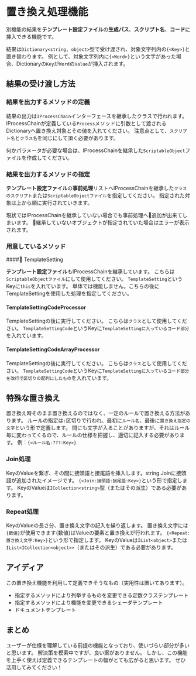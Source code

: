# 置き換え処理機能
別機能の結果を**テンプレート設定ファイル**の**生成パス**、**スクリプト名**、**コード**に挿入できる機能です。

結果は`Dictionary<string, object>`型で受け渡され、対象文字列内の`{<Key>}`と置き替わります。
例として、対象文字列内に`{<Word>}`という文字があった場合、Dictionaryの`Key`が`Word`の`Value`が挿入されます。

## 結果の受け渡し方法

### 結果を出力するメソッドの定義
結果の出力は`IProcessChain`インターフェースを継承したクラスで行われます。
IProcessChainが定義している`Process`メソッドに引数として渡されるDictionaryへ置き換え対象とその値を入れてください。
注意点として、`スクリプト名`と`クラス名`を同じにして頂く必要があります。

何かパラメータが必要な場合は、IProcessChainを継承した`ScriptableObject`ファイルを作成してください。

### 結果を出力するメソッドの指定
**テンプレート設定ファイル**の**事前処理**リストへIProcessChainを継承した`クラスのスクリプト`または`ScriptableObjectファイル`を指定してください。
指定された対象は上から順に実行されていきます。

現状ではIProcessChainを継承していない場合でも事前処理へ追加が出来てしまいます。
継承していないオブジェクトが指定されていた場合はエラーが表示されます。

### 用意しているメソッド

#### TemplateSetting

**テンプレート設定ファイル**もIProcessChainを継承しています。
こちらは`ScriptableObjectファイル`にして使用してください。
`TemplateSetting`というKeyに`this`を入れています。
単体では機能しません。こちらの後にTemplateSettingを使用した処理を指定してください。

#### TemplateSettingCodeProcessor
TemplateSettingの後に実行してください。
こちらは`クラス`として使用してください。
`TemplateSettingCode`というKeyに`TemplateSettingに入っているコード部分`を入れています。

#### TemplateSettingCodeArrayProcessor
TemplateSettingの後に実行してください。
こちらは`クラス`として使用してください。
`TemplateSettingCode`というKeyに`TemplateSettingに入っているコード部分を改行で区切りの配列にしたもの`を入れています。

## 特殊な置き換え
置き換え時そのまま置き換えるのではなく、一定のルールで置き換える方法があります。
ルールの指定は`:`区切りで行われ、最初に`ルール名`、最後に`置き換え指定の文字`という形で定義します。
間にも文字が入ることがありますが、それはルール毎に変わってくるので、ルールの仕様を把握し、適切に記入する必要があります。
例：`{<ルール名:???:Key>}`

### Join処理
KeyのValueを繋ぎ、その間に接頭語と接尾語を挿入します。string.Joinに接頭語が追加されたイメージです。
`{<Join:接頭語:接尾語:Key>}`という形で指定します。
KeyのValueは`ICollection<string>`型（またはその派生）である必要があります。

### Repeat処理
KeyのValueの長さ分、置き換え文字の記入を繰り返します。
置き換え文字には`{数値}`が使用できます{数値}はValueの要素と置き換えが行われます。
`{<Repeat:置き換え文字:Key>}`という形で指定します。
KeyのValueは`IList<object>`または`IList<ICollection<object>>`（またはその派生）である必要があります。

## アイディア
この置き換え機能を利用して定義できそうなもの（実用性は置いてあります）。

- 指定するメソッドにより列挙するものを変更できる定数クラステンプレート
- 指定するメソッドにより機能を変更できるシェーダテンプレート
- ドキュメントテンプレート

## まとめ
ユーザーが仕様を理解している前提の機能となっており、使いづらい部分が多いと思います。
解決策を模索中ですが、良い案がありません。
しかし、この機能を上手く使えば定義できるテンプレートの幅がとても広がると思います。
ぜひ活用してみてください！